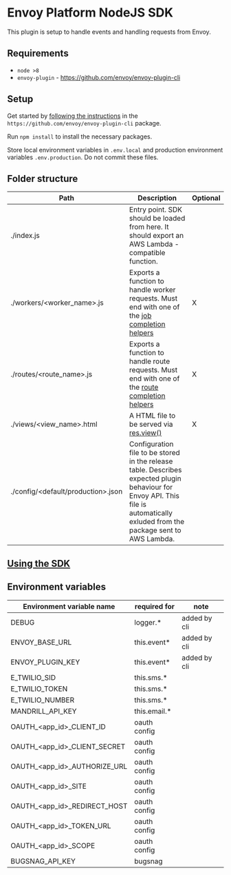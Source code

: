 # Envoy Platform NodeJS SDK

This plugin is setup to handle events and handling requests from Envoy.

## Requirements
- `node >8`
- `envoy-plugin` - https://github.com/envoy/envoy-plugin-cli

## Setup

Get started by [following the instructions](https://github.com/envoy/https://github.com/envoy/envoy-plugin-cli) in the `https://github.com/envoy/envoy-plugin-cli` package. 

Run `npm install` to install the necessary packages.

Store local environment variables in `.env.local` and production environment variables `.env.production`. Do not commit these files.

## Folder structure
| Path | Description | Optional   |
|-|-|-|
| ./index.js |  Entry point. SDK should be loaded from here. It should export an AWS Lambda - compatible function. |  |
| ./workers/<worker_name>.js | Exports a function to handle worker requests. Must end with one of the [job completion helpers](types.md#new-responseplatform-context-loggingprefix) | X |
| ./routes/<route_name>.js | Exports a function to handle route requests. Must end with one of the [route completion helpers](types.md#Response+succeed) | X |
| ./views/<view_name>.html | A HTML file to be served via [res.view()](types.md#responseviewpath-status) | X |
| ./config/<default/production>.json | Configuration file to be stored in the release table. Describes expected plugin behaviour for Envoy API. This file is automatically exluded from the package sent to AWS Lambda. | |

## [Using the SDK](types.md)

## Environment variables
| Environment variable name    | required for | note         |
|------------------------------|--------------|--------------|
| DEBUG                        | logger.*     | added by cli |
| ENVOY_BASE_URL               | this.event*  | added by cli |
| ENVOY_PLUGIN_KEY             | this.event*  | added by cli |
| E_TWILIO_SID                 | this.sms.*   |              |
| E_TWILIO_TOKEN               | this.sms.*   |              |
| E_TWILIO_NUMBER              | this.sms.*   |              |
| MANDRILL_API_KEY             | this.email.* |              |
| OAUTH_<app_id>_CLIENT_ID     | oauth config |              |
| OAUTH_<app_id>_CLIENT_SECRET | oauth config |              |
| OAUTH_<app_id>_AUTHORIZE_URL | oauth config |              |
| OAUTH_<app_id>_SITE          | oauth config |              |
| OAUTH_<app_id>_REDIRECT_HOST | oauth config |              |
| OAUTH_<app_id>_TOKEN_URL     | oauth config |              |
| OAUTH_<app_id>_SCOPE         | oauth config |              |
| BUGSNAG_API_KEY              | bugsnag      |              |
